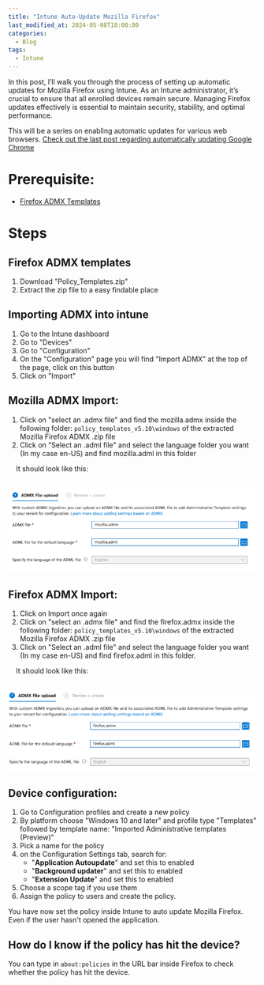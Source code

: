 ```yaml
---
title: "Intune Auto-Update Mozilla Firefox"
last_modified_at: 2024-05-08T18:00:00
categories:
  - Blog
tags:
  - Intune
---
```


In this post, I’ll walk you through the process of setting up automatic updates for Mozilla Firefox using Intune. As an Intune administrator, it’s crucial to ensure that all enrolled devices remain secure. Managing Firefox updates effectively is essential to maintain security, stability, and optimal performance.

This will be a series on enabling automatic updates for various web browsers. [Check out the last post regarding automatically updating Google Chrome](https://diegoderksen.github.io/blog/Intune-Auto-Update-Google-Chrome/)
# Prerequisite:

- [Firefox ADMX Templates](https://github.com/mozilla/policy-templates/releases)

# Steps
## Firefox ADMX templates

1. Download "Policy_Templates.zip"
1. Extract the zip file to a easy findable place

## Importing ADMX into intune

1. Go to the Intune dashboard
2. Go to "Devices"
3. Go to "Configuration"
4. On the "Configuration" page you will find "Import ADMX" at the top of the page, click on this button
5. Click on "Import"

## Mozilla ADMX Import:

1. Click on "select an .admx file" and find the mozilla.admx inside the following folder: `policy_templates_v5.10\windows` of the extracted Mozilla Firefox ADMX .zip file
1. Click on "Select an .adml file" and select the language folder you want (In my case en-US) and find mozilla.adml in this folder

    It should look like this:

    ![MozillaADMX](/assets/images/Intune-Auto-Update-Browsers/Firefox/Mozilla%20ADMX%20import.png)

  

## Firefox ADMX Import:

1. Click on Import once again
1. Click on "select an .admx file" and find the firefox.admx inside the following folder: `policy_templates_v5.10\windows` of the extracted Mozilla Firefox ADMX .zip file
1. Click on "Select an .adml file" and select the language folder you want (In my case en-US) and find firefox.adml in this folder.

    It should look like this:

    ![FirefoxADMX](/assets/images/Intune-Auto-Update-Browsers/Firefox/Firefox%20ADMX%20import.png)

## Device configuration:

1. Go to Configuration profiles and create a new policy
1. By platform choose "Windows 10 and later" and profile type "Templates" followed by template name: "Imported Administrative templates (Preview)"
1. Pick a name for the policy
1. on the Configuration Settings tab, search for:  
    - "**Application Autoupdate**" and set this to enabled 
    - "**Background updater**" and set this to enabled  
    - "**Extension Update**" and set this to enabled  
1. Choose a scope tag if you use them
1. Assign the policy to users and create the policy.

You have now set the policy inside Intune to auto update Mozilla Firefox. Even if the user hasn't opened the application.

  

## How do I know if the policy has hit the device?

You can type in `about:policies` in the URL bar inside Firefox to check whether the policy has hit the device.
